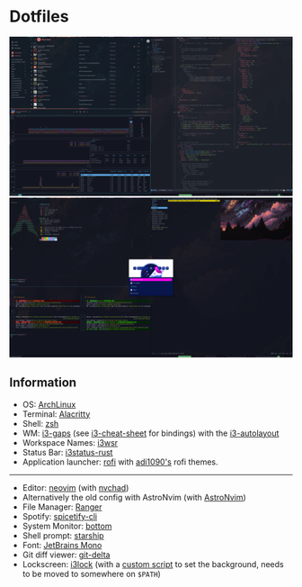 # Dotfiles

![img](/ss/i3_1.png)
![img](/ss/i3_2.png)

## Information

- OS: [ArchLinux](https://archlinux.org)
- Terminal: [Alacritty](https://github.com/alacritty/alacritty)
- Shell: [zsh](https://github.com/zsh-users/zsh)
- WM: [i3-gaps](https://i3wm.org/) (see [i3-cheat-sheet](i3-cheat-sheet.md) for bindings) with the [i3-autolayout](https://github.com/BiagioFesta/i3-autolayout)
- Workspace Names: [i3wsr](https://github.com/roosta/i3wsr)
- Status Bar: [i3status-rust](https://github.com/greshake/i3status-rust) 
- Application launcher: [rofi](https://github.com/davatorium/rofi) with [adi1090's](https://github.com/adi1090x/rofi) rofi themes.

---

- Editor: [neovim](https://github.com/neovim/neovim) (with [nvchad](https://github.com/NvChad/NvChad))
- Alternatively the old config with AstroNvim (with [AstroNvim](https://github.com/AstroNvim/AstroNvim))
- File Manager: [Ranger](https://github.com/ranger/ranger)
- Spotify: [spicetify-cli](https://github.com/spicetify/spicetify-cli)
- System Monitor: [bottom](https://github.com/clementtsang/bottom)
- Shell prompt: [starship](https://starship.rs)
- Font: [JetBrains Mono](https://aur.archlinux.org/packages/nerd-fonts-jetbrains-mono)
- Git diff viewer: [git-delta](https://github.com/dandavison/delta)
- Lockscreen: [i3lock](https://github.com/i3/i3lock) (with a [custom script](/blurlock) to set the background, needs to be moved to somewhere on `$PATH`)

